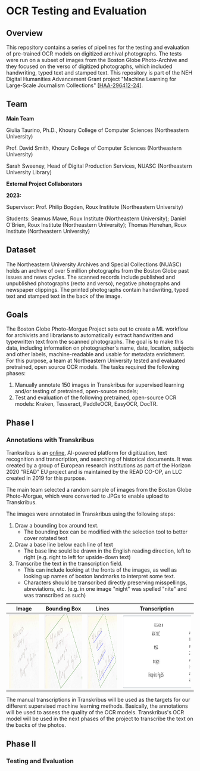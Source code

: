 # OCR Testing and Evaluation

## Overview

This repository contains a series of pipelines for the testing and evaluation of pre-trained OCR models on digitized archival photographs. The tests were run on a subset of images from the Boston Globe Photo-Archive and they focused on the verso of digitized photographs, which included handwriting, typed text and stamped text. This repository is part of the NEH Digital Humanities Advancement Grant project "Machine Learning for Large-Scale Journalism Collections" [[HAA-296412-24](https://apps.neh.gov/publicquery/AwardDetail.aspx?gn=HAA-296412-24)]. 

## Team

**Main Team**

Giulia Taurino, Ph.D., Khoury College of Computer Sciences (Northeastern University)

Prof. David Smith, Khoury College of Computer Sciences (Northeastern University)

Sarah Sweeney, Head of Digital Production Services, NUASC (Northeastern University Library)

**External Project Collaborators**

**2023:**

Supervisor: Prof. Philip Bogden, Roux Institute (Northeastern University)

Students: Seamus Mawe, Roux Institute (Northeastern University); Daniel O'Brien, Roux Institute (Northeastern University); Thomas Henehan, Roux Institute (Northeastern University)

## Dataset

The Northeastern University Archives and Special Collections (NUASC) holds an archive of over 5 million photographs from the Boston Globe past issues and news cycles. The scanned records include published and unpublished photographs (recto and verso), negative photographs and newspaper clippings. The printed photographs contain handwriting, typed text and stamped text in the back of the image.

## Goals
The Boston Globe Photo-Morgue Project sets out to create a ML workflow for archivists and librarians to automatically extract handwritten and typewritten text from the scanned photographs. The goal is to make this data, including information on photographer's name, date, location, subjects and other labels, machine-readable and usable for metadata enrichment. For this purpose, a team at Northeastern University tested and evaluated pretrained, open source OCR models. The tasks required the following phases: 
1. Manually annotate 150 images in Transkribus for supervised learning and/or testing of pretrained, open-source models; 
2. Test and evaluation of the following pretrained, open-source OCR models: Kraken, Tesseract, PaddleOCR, EasyOCR, DocTR.

## Phase I

### Annotations with Transkribus

Tranksribus is an [online](https://readcoop.eu/transkribus/), AI-powered platform for digitization, text recognition and transcription, and searching of historical documents. It was created by a group of European research institutions as part of the Horizon 2020 "READ" EU project and is maintained by the READ CO-OP, an LLC created in 2019 for this purpose.

The main team selected a random sample of images from the Boston Globe Photo-Morgue, which were converted to JPGs to enable upload to Transkribus.

The images were annotated in Transkribus using the following steps:

1. Draw a bounding box around text.
    * The bounding box can be modified with the selection tool to better cover rotated text
2. Draw a base line below each line of text 
    * The base line sould be drawn in the English reading direction, left to right (e.g. right to left for upside-down text)
3. Transcribe the text in the transcription field.
    * This can include looking at the fronts of the images, as well as looking up names of boston landmarks to interpret some text.
    * Characters should be transcribed directly preserving misspellings, abreviations, etc. (e.g. in one image "night" was spelled "nite" and was transcribed as such)  

| Image | Bounding Box | Lines | Transcription|
|:---:|:---:|:---:|:---:|
|<img src="Annotation_examples/blank.png" title="Text" alt="blank" height="200"/> | <img src="Annotation_examples/box.png" title="Bounding Box" alt="blank" height="200"/> |<img src="Annotation_examples/lines.png" title="Lines" alt="blank" height="200"/> | <img src="Annotation_examples/transcription.png" title="Transcription" alt="blank" height="200"/> |

The manual transcriptions in Transkribus will be used as the targets for our different supervised machine learning methods. Basically, the annotations will be used to assess the quality of the OCR models. Transkribus's OCR model will be used in the next phases of the project to transcribe the text on the backs of the photos.


## Phase II

### Testing and Evaluation





